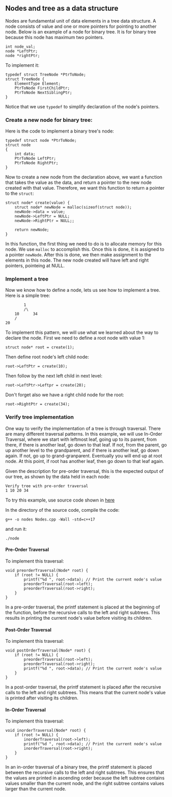 ## Nodes and tree as a data structure
Nodes are fundamental unit of data elements in a tree data structure. A node consists of value and one or more pointers for pointing
to another node. Below is an example of a node for binary tree. It is for binary tree because this node has maximum two pointers.

```
int node_val;
node *LeftPtr;
node *rightPtr;
```

To implement it:

```
typedef struct TreeNode *PtrToNode;
struct TreeNode {
    ElementType Element;
    PtrToNode FirstChildPtr;
    PtrToNode NextSiblingPtr;
}
```

Notice that we use `typedef` to simplify declaration of the node's pointers. 

### Create a new node for binary tree:

Here is the code to implement a binary tree's node:

```
typedef struct node *PtrToNode;
struct node
{
    int data;
    PtrToNode LeftPtr;
    PtrToNode RightPtr;
}
```

Now to create a new node from the declaration above, we want a function that takes the value as the data, and return a pointer 
to the new node created with that value. Therefore, we want this function to return a pointer to the `struct`:
```
struct node* create(value) {
    struct node* newNode = malloc(sizeof(struct node));
    newNode->data = value;
    newNode->LeftPtr = NULL;
    newNode->RightPtr = NULL;;

    return newNode;
}
```
In this function, the first thing we need to do is to allocate memory for this node. We use `malloc` to accomplish this. Once this is done, it is assigned to a pointer `newNode`. After this is done, we then make assignment to the elements in this node. The new node created will have left and right pointers, pointeing at NULL.

### Implement a tree
Now we know how to define a node, lets us see how to implement a tree. Here is a simple tree:
```
        1
        /\
    10      34
    /
20
```
To implement this pattern, we will use what we learned about the way to declare the node. First we need to define a root node with value 1:
```
struct node* root = create(1);
```
Then define root node's left child node:
```
root->LeftPtr = create(10);
```
Then follow by the next left child in next level:
```
root->LeftPtr->Leftpr = create(20);
```
Don't forget also we have a right child node for the root:
```
root->RightPtr = create(34);
```

### Verify tree implementation
One way to verify the implementation of a tree is through traversal. There are many different traversal patterns. In this example, we will use In-Order Traversal, where we start with leftmost leaf, going up to its parent, from there, if there is another leaf, go down to that leaf. If not, from the parent, go up another level to the grandparent, and if there is another leaf, go down again. If not, go up to grand-granparent. Eventually you will end up at root node. At this point, if root has another leaf, then go down to that leaf again. 

Given the description for pre-order traversal, this is the expected output of our tree, as shown by the data held in each node:

```
Verify tree with pre-order traversal 
1 10 20 34
```

To try this example, use source code shown in [here](./source_code/Nodes.cpp)

In the directory of the source code, compile the code:

```
g++ -o nodes Nodes.cpp -Wall -std=c++17
```

and run it:
```
./node
```

#### Pre-Order Traversal
To implement this traversal:
```
void preorderTraversal(Node* root) {
    if (root != NULL) {
        printf("%d ", root->data); // Print the current node's value
        preorderTraversal(root->left);
        preorderTraversal(root->right);
    }
}
```
In a pre-order traversal, the printf statement is placed at the beginning of the function, before the recursive calls to the left and right subtrees. This results in printing the current node's value before visiting its children.

#### Post-Order Traversal
To implement this traversal:
```
void postOrderTraversal(Node* root) {
    if (root != NULL) {
        preorderTraversal(root->left);
        preorderTraversal(root->right);
        printf("%d ", root->data); // Print the current node's value
    }
}
```
In a post-order traversal, the printf statement is placed after the recursive calls to the left and right subtrees. This means that the current node's value is printed after visiting its children.

#### In-Order Traversal
To implement this traversal:
```
void inorderTraversal(Node* root) {
    if (root != NULL) {
        inorderTraversal(root->left);
        printf("%d ", root->data); // Print the current node's value
        inorderTraversal(root->right);
    }
}
```
In an in-order traversal of a binary tree, the printf statement is placed between the recursive calls to the left and right subtrees. This ensures that the values are printed in ascending order because the left subtree contains values smaller than the current node, and the right subtree contains values larger than the current node.


